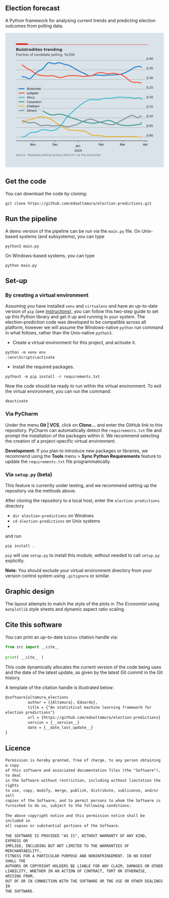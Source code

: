 Election forecast
---
A Python framework for analysing current trends and predicting election outcomes from polling data.

![Test image](reports/test.png)

## Get the code
You can download the code by cloning:
```commandline
git clone https://github.com/edoaltamura/election-predictions.git
```

## Run the pipeline
A demo version of the pipeline can be run via the `main.py` file. On Unix-based systems (and subsystems), you can type
```shell
python3 main.py
```
On Windows-based systems, you can type
```commandline
python main.py
```

## Set-up
### By creating a virtual environment
Assuming you have installed `venv` and `virtualenv` and have an up-to-date version of `pip` (see [instructions](https://packaging.python.org/en/latest/guides/installing-using-pip-and-virtual-environments/)), you can follow this two-step guide to set up this Python library and get it up and running in your system. The election-prediction code was developed to be compatible across all platform, however we will assume the Windows-native `python` run command in what follows, rather than the Unix-native `python3`.
- Create a virtual environment for this project, and activate it.
```commandline
python -m venv env
.\env\Scripts\activate
```
- Install the required packages.
```commandline
python3 -m pip install -r requirements.txt
```
Now the code should be ready to run within the virtual environment. To exit the virtual environment, you can run the command:
```commandline
deactivate
```

### Via PyCharm
Under the menu __Git | VCS__, click on __Clone...__ and enter the GitHub link to this repository. PyCharm can automatically detect the `requirements.txt` file and prompt the installation of the packages within it. We recommend selecting the creation of a project-specific virtual environment.

**Development:** If you plan to introduce new packages or libraries, we recommend using the __Tools__ menu > __Sync Python Requirements__ feature to update the `requirements.txt` file programmatically.

### Via `setup.py` (beta)
This feature is currently under testing, and we recommend setting up the repository via the methods above. 

After cloning the repository to a local host, enter the `election-predictions` directory
- `dir election-predictions` on Windows
- `cd election-predictions` on Unix systems
- 
and run
```commandline
pip install . 
```
`pip` will use `setup.py` to install this module, without needed to call `setup.py` explicitly.


**Note:** You should exclude your virtual environment directory from your version control system using `.gitignore` or similar.

## Graphic design

The layout attempts to match the style of the plots in _The Economist_ using `matplotlib` style sheets and dynamic aspect ratio scaling.

## Cite this software
You can print an up-to-date `bibtex` citation handle via:
```python
from src import __cite__

print( __cite__ )
```
This code dynamically allocates the current version of the code being uses and the date of the latest update, as given by the latest Git commit in the Git history.

A template of the citation handle is illustrated below:
```text
@software{altamura_elections
          author = {{Altamura}, Edoardo},
          title = {"An statistical machine learning framework for election predictions"}
          url = {https://github.com/edoaltamura/election-predictions}
          version = {__version__}
          date = {__date_last_update__}
}
```

## Licence
```text
Permission is hereby granted, free of charge, to any person obtaining a copy
of this software and associated documentation files (the "Software"), to deal
in the Software without restriction, including without limitation the rights
to use, copy, modify, merge, publish, distribute, sublicense, and/or sell
copies of the Software, and to permit persons to whom the Software is
furnished to do so, subject to the following conditions:

The above copyright notice and this permission notice shall be included in
all copies or substantial portions of the Software.

THE SOFTWARE IS PROVIDED "AS IS", WITHOUT WARRANTY OF ANY KIND, EXPRESS OR
IMPLIED, INCLUDING BUT NOT LIMITED TO THE WARRANTIES OF MERCHANTABILITY,
FITNESS FOR A PARTICULAR PURPOSE AND NONINFRINGEMENT. IN NO EVENT SHALL THE
AUTHORS OR COPYRIGHT HOLDERS BE LIABLE FOR ANY CLAIM, DAMAGES OR OTHER
LIABILITY, WHETHER IN AN ACTION OF CONTRACT, TORT OR OTHERWISE, ARISING FROM,
OUT OF OR IN CONNECTION WITH THE SOFTWARE OR THE USE OR OTHER DEALINGS IN
THE SOFTWARE.
```